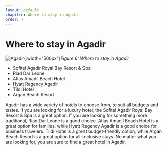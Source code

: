 ```yaml
---
layout: default
chapitre: Where to stay in Agadir
order: 7
---
```

# Where to stay in Agadir
![Agadir]({{site.baseurl}}/7.where-to-stay-in-agadir/images/Where-to-stay-in-Agadir.jpg){:width="500px"}*Figure 6: Where to stay in Agadir*

<!-- new slide -->

<!-- note -->

- Sofitel Agadir Royal Bay Resort & Spa
- Riad Dar Leone
- Atlas Amadil Beach Hotel
- Hyatt Regency Agadir
- Tildi Hotel
- Argan Beach Resort

Agadir has a wide variety of hotels to choose from, to suit all budgets and tastes. If you are looking for a luxury hotel, the Sofitel Agadir Royal Bay Resort & Spa is a great option. If you are looking for something more traditional, Riad Dar Leone is a good choice. Atlas Amadil Beach Hotel is a great option for families, while Hyatt Regency Agadir is a good choice for business travelers. Tildi Hotel is a great budget-friendly option, while Argan Beach Resort is a great option for all-inclusive stays. No matter what you are looking for, you are sure to find a great hotel in Agadir.